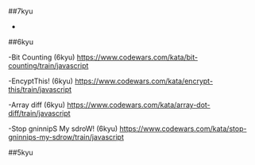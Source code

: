 #

##7kyu

-


##6kyu

-Bit Counting (6kyu)
https://www.codewars.com/kata/bit-counting/train/javascript

-EncyptThis! (6kyu)
https://www.codewars.com/kata/encrypt-this/train/javascript

-Array diff (6kyu)
https://www.codewars.com/kata/array-dot-diff/train/javascript

-Stop gninnipS My sdroW! (6kyu)
https://www.codewars.com/kata/stop-gninnips-my-sdrow/train/javascript


##5kyu

